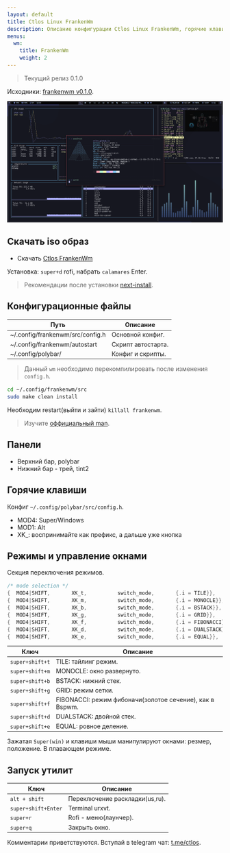 ```yaml
---
layout: default
title: Ctlos Linux FrankenWm
description: Описание конфигурации Ctlos Linux FrankenWm, горячие клавиши, утилиты.
menus:
  wm:
    title: FrankenWm
    weight: 2
---
```


> Текущий релиз 0.1.0

Исходники: [frankenwm v0.1.0](https://github.com/ctlos/ctlosiso/tree/v0.1.0-frankenwm).

![FrankenWm](/wiki/images/wm/frankenwm010.png)

## Скачать iso образ

- Скачать [Ctlos FrankenWm](/get)

Установка: `super+d` rofi, набрать `calamares` Enter.

> Рекомендации после установки [next-install](/wiki/install/next-install/).

## Конфигурационные файлы

Путь                             | Описание
--- | ---
~/.config/frankenwm/src/config.h | Основной конфиг.
~/.config/frankenwm/autostart    | Скрипт автостарта.
~/.config/polybar/               | Конфиг и скрипты.

> Данный `wm` необходимо перекомпилировать после изменения `config.h`.

```bash
cd ~/.config/frankenwm/src
sudo make clean install
```

Необходим restart(выйти и зайти) `killall frankenwm`.

> Изучите [оффициальный man](https://github.com/sulami/frankenwm/blob/master/frankenwm.1).

## Панели

- Верхний бар, polybar
- Нижний бар - трей, tint2

## Горячие клавиши

Конфиг `~/.config/polybar/src/config.h`.

- MOD4: Super/Windows
- MOD1: Alt
- XK_: воспринимайте как префикс, а дальше уже кнопка

## Режимы и управление окнами

Секция переключения режимов.

```c
/* mode selection */
{  MOD4|SHIFT,       XK_t,          switch_mode,       {.i = TILE}},
{  MOD4|SHIFT,       XK_m,          switch_mode,       {.i = MONOCLE}},
{  MOD4|SHIFT,       XK_b,          switch_mode,       {.i = BSTACK}},
{  MOD4|SHIFT,       XK_g,          switch_mode,       {.i = GRID}},
{  MOD4|SHIFT,       XK_f,          switch_mode,       {.i = FIBONACCI}},
{  MOD4|SHIFT,       XK_d,          switch_mode,       {.i = DUALSTACK}},
{  MOD4|SHIFT,       XK_e,          switch_mode,       {.i = EQUAL}},
```

Ключ            | Описание
--- | ---
`super+shift+t` | TILE: тайлинг режим.
`super+shift+m` | MONOCLE: окно развернуто.
`super+shift+b` | BSTACK: нижний стек.
`super+shift+g` | GRID: режим сетки.
`super+shift+f` | FIBONACCI: режим фибоначи(золотое сечение), как в Bspwm.
`super+shift+d` | DUALSTACK: двойной стек.
`super+shift+e` | EQUAL: ровное деление.

Зажатая `Super(win)` и клавиши мыши манипулируют окнами: резмер, положение. В плавающем режиме.

## Запуск утилит

Ключ                   | Описание
--- | ---
`alt + shift`          | Переключение раскладки(us,ru).
`super+shift+Enter`    | Terminal urxvt.
`super+r `             | Rofi - меню(лаунчер).
`super+q `             | Закрыть окно.

Комментарии приветствуются. Вступай в telegram чат: [t.me/ctlos](https://t.me/ctlos).
